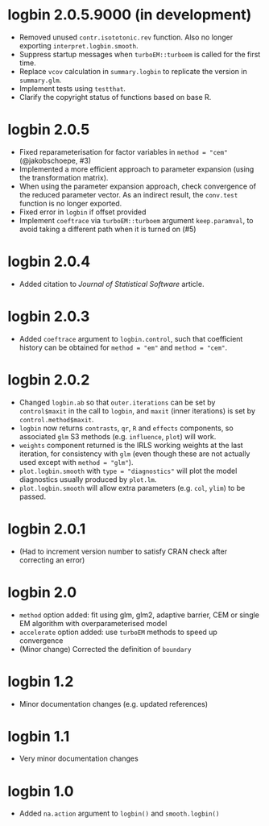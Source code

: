 # logbin 2.0.5.9000 (in development)

* Removed unused `contr.isototonic.rev` function. Also no longer exporting `interpret.logbin.smooth`.
* Suppress startup messages when `turboEM::turboem` is called for the first time.
* Replace `vcov` calculation in `summary.logbin` to replicate the version in `summary.glm`.
* Implement tests using `testthat`.
* Clarify the copyright status of functions based on base R.

# logbin 2.0.5

* Fixed reparameterisation for factor variables in `method = "cem"` (@jakobschoepe, #3)
* Implemented a more efficient approach to parameter expansion (using the transformation matrix).
* When using the parameter expansion approach, check convergence of the reduced parameter vector. As an indirect result, the `conv.test` function is no longer exported.
* Fixed error in `logbin` if offset provided
* Implement `coeftrace` via `turboEM::turboem` argument `keep.paramval`, to avoid taking a different path when it is turned on (#5)

# logbin 2.0.4

* Added citation to _Journal of Statistical Software_ article.

# logbin 2.0.3

* Added `coeftrace` argument to `logbin.control`, such that coefficient history can be obtained for `method = "em"` and `method = "cem"`.

# logbin 2.0.2

* Changed `logbin.ab` so that `outer.iterations` can be set by `control$maxit` in the call to `logbin`, and `maxit` (inner iterations) is set by `control.method$maxit`.
* `logbin` now returns `contrasts`, `qr`, `R` and `effects` components, so associated `glm` S3 methods (e.g. `influence`, `plot`) will work.
* `weights` component returned is the IRLS working weights at the last iteration, for consistency with `glm` (even though these are not actually used except with `method = "glm"`).
* `plot.logbin.smooth` with `type = "diagnostics"` will plot the model diagnostics usually produced by `plot.lm`.
* `plot.logbin.smooth` will allow extra parameters (e.g. `col`, `ylim`) to be passed.

# logbin 2.0.1

* (Had to increment version number to satisfy CRAN check after correcting an error)

# logbin 2.0

* `method` option added: fit using glm, glm2, adaptive barrier, CEM or single EM algorithm with overparameterised model
* `accelerate` option added: use `turboEM` methods to speed up convergence
* (Minor change) Corrected the definition of `boundary` 

# logbin 1.2

* Minor documentation changes (e.g. updated references)

# logbin 1.1

* Very minor documentation changes

# logbin 1.0

* Added `na.action` argument to `logbin()` and `smooth.logbin()`